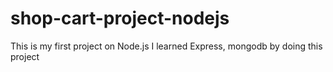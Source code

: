 # shop-cart-project-nodejs

This is my first project on Node.js
I learned Express, mongodb by doing this project

